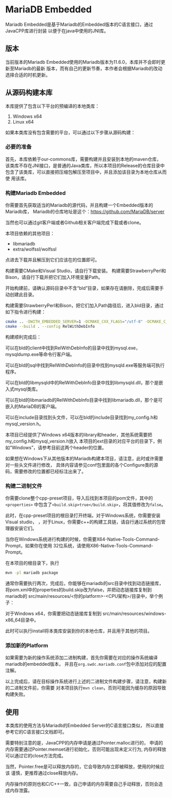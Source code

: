 # MariaDB Embedded

Mariadb Embedded是基于Mariadb的Embedded版本的C语言接口，通过JavaCPP库进行封装
以便于在java中使用的JNI库。

## 版本

当前版本的Mariadb Embedded使用的Mariadb版本为11.6.0，本库并不会即时更新至Mariadb的最新
版本，而有自己的更新节奏，本作者会根据Mariadb的改动选择合适的时机更新。

## 从源码构建本库

本库提供了包含以下平台的预编译的本地类库：

1. Windows x64
2. Linux x64

如果本类库没有包含需要的平台，可以通过以下步骤从源码构建：

### 必要的准备

首先，本库依赖于our-commons库，需要构建并且安装到本地的maven仓库，
该类库不存在JNI接口，是普通的Java类库，所以本项目的Release的仓库目录中
包含了该类库，可以直接把压缩包解压至项目中，并且添加该目录为本地仓库从而使
用该库。

### 构建Mariadb Embedded

你需要首先获取适当的Mariadb的源代码，并且构建一个Embedded版本的Mariadb库，
Mariadb的仓库地址是这个：https://github.com/MariaDB/server

当然也可以通过git客户端或者Github相关客户端完成下载或者clone。

本项目依赖的其他项目：

- libmariadb
- extra/wolfssl/wolfssl

点进去下载并且解压到它们应该在的位置即可。

构建需要CMake和Visual Studio，请自行下载安装。
构建需要StrawberryPerl和Bison，请自行下载并把它们加入环境变量Path。

开始构建前，请确认源码目录中不含“bld”目录，如果存在请删除，完成后需要手动创建此目录。

构建需要StrawberryPerl和Bison，把它们加入Path路径后，进入bld目录，通过如下指令进行构建：

```bash
cmake .. -DWITH_EMBEDDED_SERVER=1 -DCMAKE_CXX_FLAGS="/utf-8" -DCMAKE_C_FLAGS="/utf-8"
cmake --build . --config RelWithDebInfo
```

构建顺利完成后：

可以在bld的client中找到RelWithDebInfo的目录中找到mysql.exe，mysqldump.exe等命令行客户端。

可以在bld的sql中找到RelWithDebInfo的目录中找到mysqld.exe等服务端可执行程序。

可以在bld的libmysqld中的RelWithDebInfo目录中找到libmysqld.dll，那个是嵌入式mysql类库。

可以在bld的libmariadb的RelWithDebInfo目录中找到libmariadb.dll，那个是可嵌入的MariaDB的客户端。

可以在include目录找到头文件，可以在bld的include目录找到my_config.h和mysql_version.h。

本项目已经提供了Windows x64版本的library和header，其他系统需要把my_config.h和mysql_version.h放入
本项目的ext目录的对应平台的目录下，例如“Windows”，请参考目前这两个header的位置。

如果想在Windows下从其他版本的Mariadb构建本项目，请注意，此时或许需要对一些头文件进行修改，
具体内容请参见conf包里面的各个Configure类的源码，需要修改的位置都已经标注出来了。


### 构建二进制文件

你需要clone整个cpp-preset项目，导入后找到本项目的pom文件，其中的`<properties>`
中包含了`<build.skip>true</build.skip>`，将其值修改为`false`。

此时，在cpp-preset项目的根目录打开终端，对于Windows系统，你需要安装Visual studio，
，对于Linux，你需要c++的构建工具链，请自行通过系统的包管理器安装它们。

当你在Windows系统进行构建的时候，你需要X64-Native-Tools-Command-Prompt，如果你在使用
32位系统，请使用X86-Native-Tools-Command-Prompt。

在本项目的根目录下，执行
``` bash
mvn -pl mariadb package
```

通常你需要执行两次，完成后，你能够在mariadb的src目录中找到动态链接库，
将pom.xml中的properties的build.skip改为false，并把动态链接库复制到mariadb的
src/main/resources/<你的platform>-<CPU架构>/目录中，举个例子：

对于Windows x64，你需要把动态链接库复制到
src/main/resources/windows-x86_64目录中。

此时可以执行install将本类库安装到你的本地仓库，并且用于其他的项目。

### 添加新的Platform

如果需要为新的操作系统添加二进制构建，首先你需要在对应的操作系统编译mariadb的embedded版本，
并且在`org.swdc.mariadb.conf`包中添加对应的配置注解。

以上完成后，请在目标操作系统进行上述的二进制文件构建步骤，请注意，构建新的二进制文件前，你需要
对本项目执行`mvn clean`，否则可能因为缓存的原因导致构建失败。

## 使用

本类库的使用方法与Mariadb的Embedded Server的C语言接口类似，
所以直接参考它的C语言接口文档即可。

需要特别注意的是，JavaCPP的内存申请是通过Pointer.malloc进行的，
申请的内存需要通过Pointer.memset进行初始化，否则可能出现未定义行为,
内存的释放可以通过它的close方法完成。

当然，Pointer.free是可以释放内存的，它会导致内存立即被释放，使用的时候应该
谨慎，更推荐通过close释放内存。

内存操作的原则也和C/C++一致，自己申请的内存需要自己手动释放，否则会造成内存泄露。